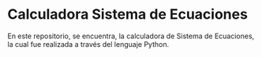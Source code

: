 # Calculadora Sistema de Ecuaciones
En este repositorio, se encuentra, la calculadora de Sistema de Ecuaciones, la cual fue realizada a través del lenguaje Python.
